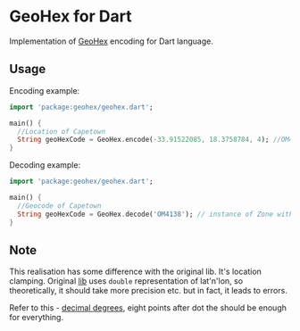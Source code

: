 # GeoHex for Dart

Implementation of [GeoHex](http://www.geohex.org/) encoding for Dart language.

## Usage

Encoding example:

```dart
import 'package:geohex/geohex.dart';

main() {
  //Location of Capetown
  String geoHexCode = GeoHex.encode(-33.91522085, 18.3758784, 4); //OM4138
}

```

Decoding example:

```dart
import 'package:geohex/geohex.dart';

main() {
  //Geocode of Capetown
  String geoHexCode = GeoHex.decode('OM4138'); // instance of Zone with lat -33.91522085 lon 18.3758784 and level 4
}

```

## Note
This realisation has some difference with the original lib. It's location clamping. Original [lib](http://www.geohex.org/) uses `double` representation of lat'n'lon, so theoretically, it should take more precision etc. but in fact, it leads to errors. 

Refer to this - [decimal degrees](https://en.wikipedia.org/wiki/Decimal_degrees), eight points after dot the should be enough for everything.

